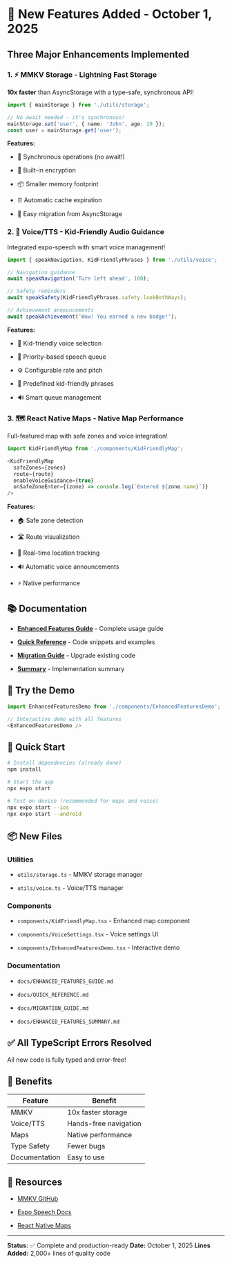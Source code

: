 # 🎉 New Features Added - October 1, 2025

## Three Major Enhancements Implemented

### 1. ⚡ MMKV Storage - Lightning Fast Storage

**10x faster** than AsyncStorage with a type-safe, synchronous API!

```typescript
import { mainStorage } from './utils/storage';

// No await needed - it's synchronous!
mainStorage.set('user', { name: 'John', age: 10 });
const user = mainStorage.get('user');
```

**Features:**

- 🚀 Synchronous operations (no await!)

- 🔐 Built-in encryption

- 📦 Smaller memory footprint

- ⏰ Automatic cache expiration

- 🔄 Easy migration from AsyncStorage

### 2. 🎤 Voice/TTS - Kid-Friendly Audio Guidance

Integrated expo-speech with smart voice management!

```typescript
import { speakNavigation, KidFriendlyPhrases } from './utils/voice';

// Navigation guidance
await speakNavigation('Turn left ahead', 100);

// Safety reminders
await speakSafety(KidFriendlyPhrases.safety.lookBothWays);

// Achievement announcements
await speakAchievement('Wow! You earned a new badge!');
```

**Features:**

- 👶 Kid-friendly voice selection

- 🎯 Priority-based speech queue

- ⚙️ Configurable rate and pitch

- 📢 Predefined kid-friendly phrases

- 🔊 Smart queue management

### 3. 🗺️ React Native Maps - Native Map Performance

Full-featured map with safe zones and voice integration!

```typescript
import KidFriendlyMap from './components/KidFriendlyMap';

<KidFriendlyMap
  safeZones={zones}
  route={route}
  enableVoiceGuidance={true}
  onSafeZoneEnter={(zone) => console.log(`Entered ${zone.name}`)}
/>
```

**Features:**

- 🏠 Safe zone detection

- 🛣️ Route visualization

- 📍 Real-time location tracking

- 🔊 Automatic voice announcements

- ⚡ Native performance

## 📚 Documentation

- **[Enhanced Features Guide](./docs/ENHANCED_FEATURES_GUIDE.md)** - Complete usage guide

- **[Quick Reference](./docs/QUICK_REFERENCE.md)** - Code snippets and examples

- **[Migration Guide](./docs/MIGRATION_GUIDE.md)** - Upgrade existing code

- **[Summary](./docs/ENHANCED_FEATURES_SUMMARY.md)** - Implementation summary

## 🧪 Try the Demo

```typescript
import EnhancedFeaturesDemo from './components/EnhancedFeaturesDemo';

// Interactive demo with all features
<EnhancedFeaturesDemo />
```

## 🚀 Quick Start

```bash
# Install dependencies (already done)
npm install

# Start the app
npx expo start

# Test on device (recommended for maps and voice)
npx expo start --ios
npx expo start --android
```

## 📦 New Files

### Utilities

- `utils/storage.ts` - MMKV storage manager

- `utils/voice.ts` - Voice/TTS manager

### Components

- `components/KidFriendlyMap.tsx` - Enhanced map component

- `components/VoiceSettings.tsx` - Voice settings UI

- `components/EnhancedFeaturesDemo.tsx` - Interactive demo

### Documentation

- `docs/ENHANCED_FEATURES_GUIDE.md`

- `docs/QUICK_REFERENCE.md`

- `docs/MIGRATION_GUIDE.md`

- `docs/ENHANCED_FEATURES_SUMMARY.md`

## ✅ All TypeScript Errors Resolved

All new code is fully typed and error-free!

## 🎯 Benefits

| Feature | Benefit |
|---------|---------|
| MMKV | 10x faster storage |
| Voice/TTS | Hands-free navigation |
| Maps | Native performance |
| Type Safety | Fewer bugs |
| Documentation | Easy to use |

## 🔗 Resources

- [MMKV GitHub](https://github.com/mrousavy/react-native-mmkv)

- [Expo Speech Docs](https://docs.expo.dev/versions/latest/sdk/speech/)

- [React Native Maps](https://github.com/react-native-maps/react-native-maps)

---

**Status:** ✅ Complete and production-ready
**Date:** October 1, 2025
**Lines Added:** 2,000+ lines of quality code
